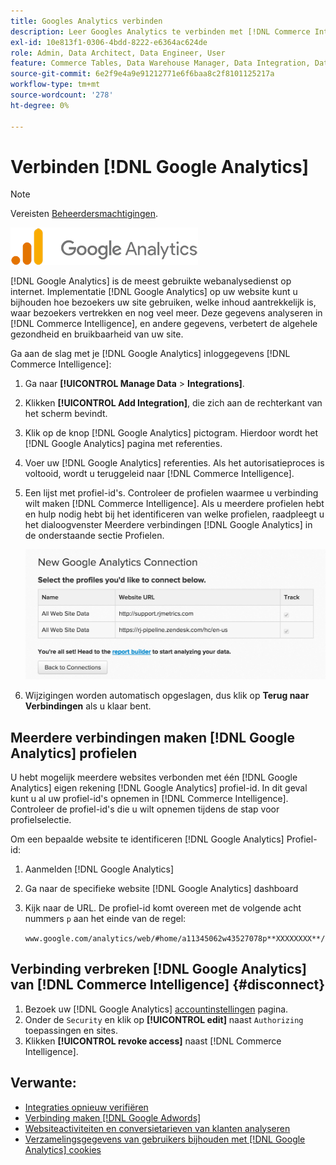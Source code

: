 ```yaml
---
title: Googles Analytics verbinden
description: Leer Googles Analytics te verbinden met [!DNL Commerce Intelligence].
exl-id: 10e813f1-0306-4bdd-8222-e6364ac624de
role: Admin, Data Architect, Data Engineer, User
feature: Commerce Tables, Data Warehouse Manager, Data Integration, Data Import/Export
source-git-commit: 6e2f9e4a9e91212771e6f6baa8c2f8101125217a
workflow-type: tm+mt
source-wordcount: '278'
ht-degree: 0%

---
```


# Verbinden [!DNL Google Analytics]

>[!NOTE]
>
>Vereisten [Beheerdersmachtigingen](../../../administrator/user-management/user-management.md).

![](../../../assets/google-analytics-logo.png)

[!DNL Google Analytics] is de meest gebruikte webanalysedienst op internet. Implementatie [!DNL Google Analytics] op uw website kunt u bijhouden hoe bezoekers uw site gebruiken, welke inhoud aantrekkelijk is, waar bezoekers vertrekken en nog veel meer. Deze gegevens analyseren in [!DNL Commerce Intelligence], en andere gegevens, verbetert de algehele gezondheid en bruikbaarheid van uw site.

Ga aan de slag met je [!DNL Google Analytics] inloggegevens [!DNL Commerce Intelligence]:

1. Ga naar **[!UICONTROL Manage Data** > **Integrations]**.

1. Klikken **[!UICONTROL Add Integration]**, die zich aan de rechterkant van het scherm bevindt.

1. Klik op de knop [!DNL Google Analytics] pictogram. Hierdoor wordt het [!DNL Google Analytics] pagina met referenties.

1. Voer uw [!DNL Google Analytics] referenties. Als het autorisatieproces is voltooid, wordt u teruggeleid naar [!DNL Commerce Intelligence].

1. Een lijst met profiel-id&#39;s. Controleer de profielen waarmee u verbinding wilt maken [!DNL Commerce Intelligence]. Als u meerdere profielen hebt en hulp nodig hebt bij het identificeren van welke profielen, raadpleegt u het dialoogvenster Meerdere verbindingen [!DNL Google Analytics] in de onderstaande sectie Profielen.

   ![](../../../assets/list-profile-id.png)<!--{: width="600px"}-->

1. Wijzigingen worden automatisch opgeslagen, dus klik op **Terug naar Verbindingen** als u klaar bent.

## Meerdere verbindingen maken [!DNL Google Analytics] profielen

U hebt mogelijk meerdere websites verbonden met één [!DNL Google Analytics] eigen rekening [!DNL Google Analytics] profiel-id. In dit geval kunt u al uw profiel-id&#39;s opnemen in [!DNL Commerce Intelligence]. Controleer de profiel-id&#39;s die u wilt opnemen tijdens de stap voor profielselectie.

Om een bepaalde website te identificeren [!DNL Google Analytics] Profiel-id:

1. Aanmelden [!DNL Google Analytics]
1. Ga naar de specifieke website [!DNL Google Analytics] dashboard
1. Kijk naar de URL. De profiel-id komt overeen met de volgende acht nummers `p` aan het einde van de regel:

   `www.google.com/analytics/web/#home/a11345062w43527078p**XXXXXXXX**/`

## Verbinding verbreken [!DNL Google Analytics] van [!DNL Commerce Intelligence] {#disconnect}

1. Bezoek uw [!DNL Google Analytics] [accountinstellingen](https://accounts.google.com/) pagina.
1. Onder de `Security` en klik op **[!UICONTROL edit]** naast `Authorizing` toepassingen en sites.
1. Klikken **[!UICONTROL revoke access]** naast [!DNL Commerce Intelligence].

## Verwante:

* [Integraties opnieuw verifiëren](https://experienceleague.adobe.com/docs/commerce-knowledge-base/kb/how-to/mbi-reauthenticating-integrations.html)
* [Verbinding maken [!DNL Google Adwords]](../integrations/google-adwords.md)
* [Websiteactiviteiten en conversietarieven van klanten analyseren](../../analysis/web-act-cust-conversion.md)
* [Verzamelingsgegevens van gebruikers bijhouden met [!DNL Google Analytics] cookies](../../analysis/google-track-user-acq.md)
